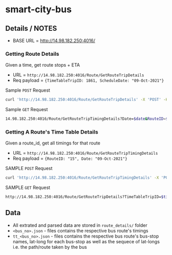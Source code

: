 # smart-city-bus

## Details / NOTES

* BASE URL = http://14.98.182.250:4016/

### Getting Route Details
Given a time, get route stops + ETA

* URL = `http://14.98.182.250:4016/Route/GetRouteTripDetails`
* Req payload = `{TimeTableTripID: 1861, ScheduleDate: "09-Oct-2021"}`

Sample `POST` Request
```bash
curl 'http://14.98.182.250:4016/Route/GetRouteTripDetails' -X 'POST' -H 'Content-Type: application/json' -d '{TimeTableTripID: 1861, ScheduleDate: "09-Oct-2021"}'
```

Sample `GET` Request
```bash
14.98.182.250:4016/Route/GetRouteTripTimingDetails?Date=$date&RouteID=$id"
```

### Getting A Route's Time Table Details
Given a route_id, get all timings for that route

* URL = `http://14.98.182.250:4016/Route/GetRouteTripTimingDetails`
* Req payload = `{RouteID: "15", Date: "09-Oct-2021"}`

SAMPLE `POST` Request
```bash
curl 'http://14.98.182.250:4016/Route/GetRouteTripTimingDetails' -X 'POST' -H 'Content-Type: application/json' -d '{"RouteID": "15", "Date": "09-Oct-2021"}'
```

SAMPLE `GET` Request
```bash
http://14.98.182.250:4016/Route/GetRouteTripDetails?TimeTableTripID=$timetable_id&ScheduleDate=$date
```

## Data

* All extrated and parsed data are stored in `route_details/` folder
* `<bus_no>.json` - files contains the respective bus route's timings
* `tt_<bus_no>.json` - files contains the respective bus route's bus-stop names, lat-long for each bus-stop as well as the sequece of lat-longs i.e. the path/route taken by the bus